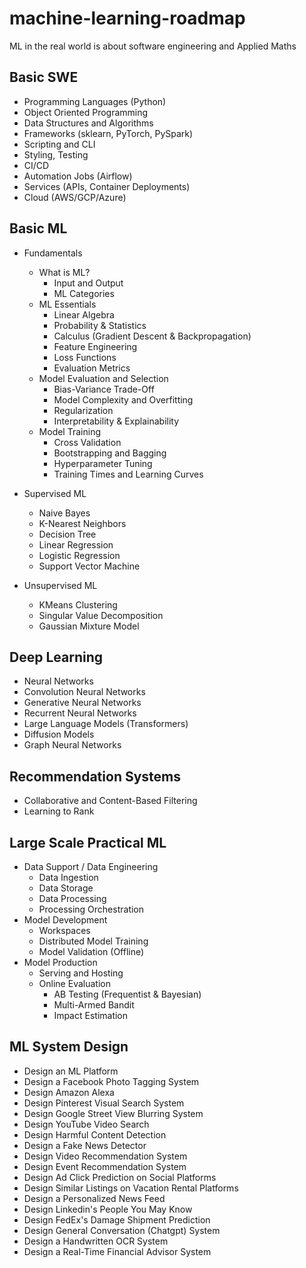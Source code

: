 # machine-learning-roadmap

ML in the real world is about software engineering and Applied Maths

## Basic SWE
- Programming Languages (Python)
- Object Oriented Programming
- Data Structures and Algorithms
- Frameworks (sklearn, PyTorch, PySpark)
- Scripting and CLI
- Styling, Testing
- CI/CD
- Automation Jobs (Airflow)
- Services (APIs, Container Deployments)
- Cloud (AWS/GCP/Azure)

## Basic ML
- Fundamentals
  - What is ML?
    - Input and Output
    - ML Categories
  - ML Essentials
    - Linear Algebra
    - Probability & Statistics
    - Calculus (Gradient Descent & Backpropagation)
    - Feature Engineering 
    - Loss Functions 
    - Evaluation Metrics
  - Model Evaluation and Selection
    - Bias-Variance Trade-Off
    - Model Complexity and Overfitting
    - Regularization
    - Interpretability & Explainability
  - Model Training
    - Cross Validation
    - Bootstrapping and Bagging
    - Hyperparameter Tuning
    - Training Times and Learning Curves
  
- Supervised ML
  - Naive Bayes
  - K-Nearest Neighbors
  - Decision Tree
  - Linear Regression
  - Logistic Regression
  - Support Vector Machine
    
- Unsupervised ML
  - KMeans Clustering
  - Singular Value Decomposition
  - Gaussian Mixture Model
  
## Deep Learning
- Neural Networks
- Convolution Neural Networks
- Generative Neural Networks
- Recurrent Neural Networks
- Large Language Models (Transformers)
- Diffusion Models
- Graph Neural Networks

## Recommendation Systems
- Collaborative and Content-Based Filtering
- Learning to Rank

## Large Scale Practical ML
- Data Support / Data Engineering
  - Data Ingestion
  - Data Storage
  - Data Processing
  - Processing Orchestration
- Model Development
  - Workspaces
  - Distributed Model Training
  - Model Validation (Offline)
- Model Production
  - Serving and Hosting
  - Online Evaluation
    - AB Testing (Frequentist & Bayesian)
    - Multi-Armed Bandit
    - Impact Estimation

## ML System Design
- Design an ML Platform
- Design a Facebook Photo Tagging System
- Design Amazon Alexa
- Design Pinterest Visual Search System
- Design Google Street View Blurring System
- Design YouTube Video Search
- Design Harmful Content Detection
- Design a Fake News Detector
- Design Video Recommendation System
- Design Event Recommendation System
- Design Ad Click Prediction on Social Platforms
- Design Similar Listings on Vacation Rental Platforms
- Design a Personalized News Feed
- Design Linkedin's People You May Know
- Design FedEx's Damage Shipment Prediction
- Design General Conversation (Chatgpt) System
- Design a Handwritten OCR System
- Design a Real-Time Financial Advisor System 
